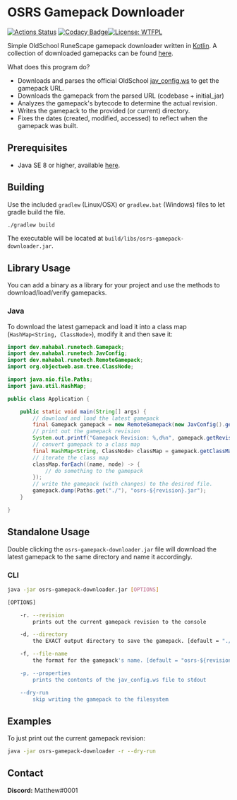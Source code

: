 # OSRS Gamepack Downloader 
[![Actions Status](https://github.com/runetech/osrs-gamepack-downloader/workflows/Release%20Binary/badge.svg)](https://github.com/runetech/osrs-gamepack-downloader/actions) [![Codacy Badge](https://api.codacy.com/project/badge/Grade/8d6c1deeb57847b4a79f5652eb0ce06c)](https://www.codacy.com/gh/runetech/osrs-gamepack-downloader?utm_source=github.com&amp;utm_medium=referral&amp;utm_content=runetech/osrs-gamepack-downloader&amp;utm_campaign=Badge_Grade)[![License: WTFPL](https://img.shields.io/badge/License-WTFPL-brightgreen.svg)](http://www.wtfpl.net/about/)

Simple OldSchool RuneScape gamepack downloader written in [Kotlin](https://kotlinlang.org). A collection of
downloaded gamepacks can be found [here](https://github.com/runetech/osrs-gamepacks/gamepacks).

What does this program do?

- Downloads and parses the official OldSchool [jav_config.ws](https://oldschool.runescape.com/jav_config.ws) to get the gamepack URL.
- Downloads the gamepack from the parsed  URL (codebase + initial_jar)
- Analyzes the gamepack's bytecode to determine the actual revision.
- Writes the gamepack to the provided (or current) directory.
- Fixes the dates (created, modified, accessed) to reflect when the gamepack was built.

## Prerequisites

- Java SE 8 or higher, available [here](https://oracle.com/technetwork/java/javase/overview/index.html).

## Building

Use the included `gradlew` (Linux/OSX) or `gradlew.bat` (Windows) files to let gradle build the file.

```bash
./gradlew build
```

The executable will be located at `build/libs/osrs-gamepack-downloader.jar`.

## Library Usage

You can add a binary as a library for your project and use the methods to download/load/verify gamepacks. 

### Java

To download the latest gamepack and load it into a class map (`HashMap<String, ClassNode>`), modify it and then save it:

```java
import dev.mahabal.runetech.Gamepack;
import dev.mahabal.runetech.JavConfig;
import dev.mahabal.runetech.RemoteGamepack;
import org.objectweb.asm.tree.ClassNode;

import java.nio.file.Paths;
import java.util.HashMap;

public class Application {

    public static void main(String[] args) {
        // download and load the latest gamepack
        final Gamepack gamepack = new RemoteGamepack(new JavConfig().getProperties());
        // print out the gamepack revision
        System.out.printf("Gamepack Revision: %,d%n", gamepack.getRevision());
        // convert gamepack to a class map
        final HashMap<String, ClassNode> classMap = gamepack.getClassMap();
        // iterate the class map
        classMap.forEach((name, node) -> {
            // do something to the gamepack
        });
        // write the gamepack (with changes) to the desired file.
        gamepack.dump(Paths.get("./"), "osrs-${revision}.jar");
    }

}
```

## Standalone Usage

Double clicking the `osrs-gamepack-downloader.jar` file will download the latest
gamepack to the same directory and name it accordingly.

### CLI

```bash
java -jar osrs-gamepack-downloader.jar [OPTIONS]
```

```bash
[OPTIONS]

    -r. --revision
        prints out the current gamepack revision to the console

    -d, --directory
        the EXACT output directory to save the gamepack. [default = "./"]

    -f, --file-name
        the format for the gamepack's name. [default = "osrs-${revision}.jar"]

    -p, --properties
        prints the contents of the jav_config.ws file to stdout

    --dry-run
        skip writing the gamepack to the filesystem

```

## Examples

To just print out the current gamepack revision:

```bash
java -jar osrs-gamepack-downloader -r --dry-run
```

## Contact

**Discord:** Matthew#0001
